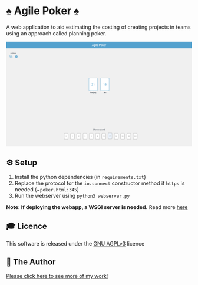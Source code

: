 # ♠️ Agile Poker ♠️
A web application to aid estimating the costing of creating projects in teams using an approach called planning poker.

![](websiteScreenshot.png)

## ⚙️ Setup
1. Install the python dependencies (in `requirements.txt`)
2. Replace the protocol for the `io.connect` constructor method if `https` is needed (~`poker.html:345`)
3. Run the webserver using `python3 webserver.py`

**Note: If deploying the webapp, a WSGI server is needed.** Read more [here](https://flask.palletsprojects.com/en/2.0.x/deploying/index.html)

## 🎓 Licence
This software is released under the [GNU AGPLv3](LICENSE) licence

## 👨 The Author
[Please click here to see more of my work!](https://tomstowe.co.uk)
